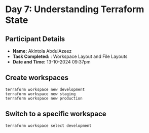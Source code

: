 # Day 7: Understanding Terraform State

## Participant Details
- **Name:** Akintola AbdulAzeez
- **Task Completed:** : Workspace Layout and File Layouts
- **Date and Time:** 13-10-2024 09:37pm
## Create workspaces
 ```
terraform workspace new development
terraform workspace new staging
terraform workspace new production
 ```

## Switch to a specific workspace
 ```
terraform workspace select development
 ```
